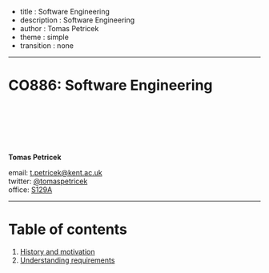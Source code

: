 - title : Software Engineering
- description : Software Engineering
- author : Tomas Petricek
- theme : simple
- transition : none

****************************************************************************************************

# **CO886: Software Engineering**

<br /><br />
<br /><br /><br />

**Tomas Petricek**

email: [t.petricek@kent.ac.uk](mailto:t.petricek@kent.ac.uk)<br />
twitter: [@tomaspetricek](http://twitter.com/tomaspetricek)<br />
office: [S129A](https://www.cs.kent.ac.uk/rooms/S129A.gif)<br />

----------------------------------------------------------------------------------------------------

# **Table of contents**

1. [History and motivation](history.html)
2. [Understanding requirements](requirements.html)
